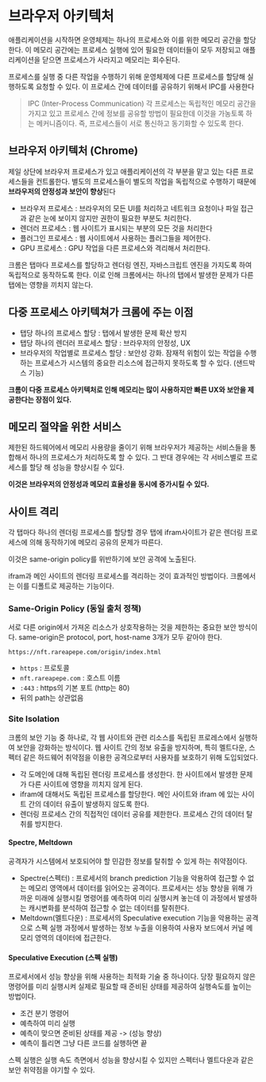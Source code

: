 # 브라우저 아키텍처

애플리케이션을 시작하면 운영체제는 하나의 프로세스와 이를 위한 메모리 공간을 할당한다. 이 메모리 공간에는 프로세스 실행에 있어 필요한 데이터들이 모두 저장되고 애플리케이션을 닫으면 프로세스가 사라지고 메모리는 회수된다.

프로세스를 실행 중 다른 작업을 수행하기 위해 운영체제에 다른 프로세스를 할당해 실행하도록 요청할 수 있다. 이 프로세스 간에 데이터를 공유하기 위해서 IPC를 사용한다

> IPC (Inter-Process Communication)
> 각 프로세스는 독립적인 메모리 공간을 가지고 있고 프로세스 간에 정보를 공유할 방법이 필요한데 이것을 가농토록 하는 메커니즘이다. 즉, 프로세스들이 서로 통신하고 동기화할 수 있도록 한다.

## 브라우저 아키텍처 (Chrome)

제일 상단에 브라우저 프로세스가 있고 애플리케이션의 각 부분을 맡고 있는 다른 프로세스들을 컨트롤한다. 별도의 프로세스들이 별도의 작업을 독립적으로 수행하기 때문에 **브라우저의 안정성과 보안이 향상**된다

- 브라우저 프로세스 : 브라우저의 모든 UI를 처리하고 네트워크 요청이나 파일 접근과 같은 눈에 보이지 않지만 권한이 필요한 부분도 처리한다.
- 렌더러 프로세스 : 웹 사이트가 표시되는 부분의 모든 것을 처리한다
- 플러그인 프로세스 : 웹 사이트에서 사용하는 플러그들을 제어한다.
- GPU 프로세스 : GPU 작업을 다른 프로세스와 격리해서 처리한다.

크롬은 탭마다 프로세스를 할당하고 렌더링 엔진, 자바스크립트 엔진을 가지도록 하여 독립적으로 동작하도록 한다. 이로 인해 크롬에서는 하나의 탭에서 발생한 문제가 다른 탭에는 영향을 끼치지 않는다.

## 다중 프로세스 아키텍쳐가 크롬에 주는 이점

- 탭당 하나의 프로세스 할당 : 탭에서 발생한 문제 확산 방지
- 탭당 하나의 렌더러 프로세스 할당 : 브라우저의 안정성, UX
- 브라우저의 작업별로 프로세스 할당 : 보안성 강화. 잠재적 위험이 있는 작업을 수행하는 프로세스가 시스템의 중요한 리소스에 접근하지 못하도록 할 수 있다. (샌드박스 기능)

**크롬이 다중 프로세스 아키텍처로 인해 메모리는 많이 사용하지만 빠른 UX와 보안을 제공한다는 장점이 있다.**

## 메모리 절약을 위한 서비스

제한된 하드웨어에서 메모리 사용량을 줄이기 위해 브라우저가 제공하는 서비스들을 통합해서 하나의 프로세스가 처리하도록 할 수 있다. 그 반대 경우에는 각 서비스별로 프로세스를 할당 해 성능을 향상시킬 수 있다.

**이것은 브라우저의 안정성과 메모리 효율성을 동시에 증가시킬 수 있다.**

## 사이트 격리

각 탭마다 하나의 렌더링 프로세스를 할당할 경우 탭에 ifram사이트가 같은 렌더링 프로세스에 의해 동작하기에 메모리 공유의 문제가 따른다.

이것은 same-origin policy를 위반하기에 보안 공격에 노출된다.

ifram과 메인 사이트의 렌더링 프로세스를 격리하는 것이 효과적인 방법이다. 크롬에서는 이를 디폴트로 제공하는 기능이다.

### Same-Origin Policy (동일 출처 정책)

서로 다른 origin에서 가져온 리소스가 상호작용하는 것을 제한하는 중요한 보안 방식이다. same-origin은 protocol, port, host-name 3개가 모두 같아야 한다.

`https://nft.rareapepe.com/origin/index.html`

- `https` : 프로토콜
- `nft.rareapepe.com` : 호스트 이름
- `:443` : https의 기본 포트 (http는 80)
- 뒤의 path는 상관없음

### Site Isolation

크롬의 보안 기능 중 하나로, 각 웹 사이트와 관련 리소스를 독립된 프로레스에서 실행하여 보안을 강화하는 방식이다. 웹 사이트 간의 정보 유출을 방지하며, 특히 멜트다운, 스펙터 같은 하드웨어 취약점을 이용한 공격으로부터 사용자를 보호하기 위해 도입되었다.

- 각 도메인에 대해 독립된 렌더링 프로세스를 생성한다. 한 사이트에서 발생한 문제가 다른 사이트에 영향을 끼치지 않게 된다.
- ifram에 대해서도 독립된 프로세스를 할당한다. 메인 사이트와 ifram 에 있는 사이트 간의 데이터 유출이 발생하지 않도록 한다.
- 렌더링 프로세스 간의 직접적인 데이터 공유를 제한한다. 프로세스 간의 데이터 탈취를 방지한다.

#### Spectre, Meltdown

공격자가 시스템에서 보호되어야 할 민감한 정보를 탈취할 수 있게 하는 취약점이다.

- Spectre(스펙터) : 프로세서의 branch prediction 기능을 악용하여 접근할 수 없는 메모리 영역에서 데이터를 읽어오는 공격이다. 프로세서는 성능 향상을 위해 가까운 미래에 실행시킬 명령어를 예측하여 미리 실행시켜 놓는데 이 과정에서 발생하는 캐시변화를 분석하여 접근할 수 없는 데이터를 탈취한다.
- Meltdown(멜트다운) : 프로세서의 Speculative execution 기능을 악용하는 공격으로 스펙 실행 과정에서 발생하는 정보 누출을 이용하여 사용자 보드에서 커널 메모리 영역의 데이터에 접근한다.

#### Speculative Execution (스펙 실행)

프로세서에서 성능 향상을 위해 사용하는 최적화 기술 중 하나이다. 당장 필요하지 않은 명령어를 미리 실행시켜 실제로 필요할 때 준비된 상태를 제공하여 실행속도를 높이는 방법이다.

- 조건 분기 명령어
- 예측하여 미리 실행
- 예측이 맞으면 준비된 상태를 제공 -> (성능 향상)
- 예측이 틀리면 그냥 다른 코드를 실행하면 끝

스펙 실행은 실행 속도 측면에서 성능을 향상시킬 수 있지만 스펙터나 멜트다운과 같은 보안 취약점을 야기할 수 있다.
